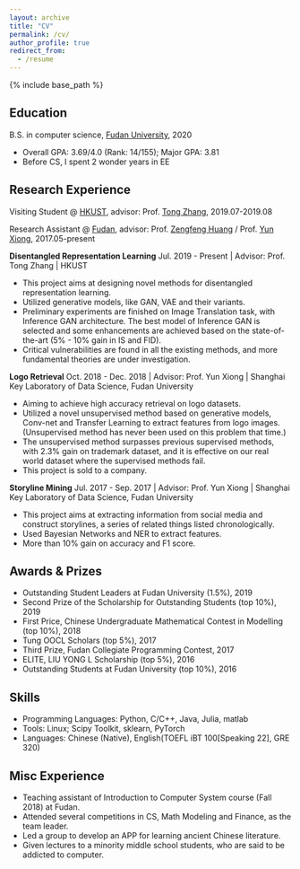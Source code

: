 ```yaml
---
layout: archive
title: "CV"
permalink: /cv/
author_profile: true
redirect_from:
  - /resume
---
```


{% include base_path %}

## Education

B.S. in computer science, [Fudan University](https://www.fudan.edu.cn/en/), 2020
- Overall GPA: 3.69/4.0 (Rank: 14/155); Major GPA: 3.81
- Before CS, I spent 2 wonder years in EE


## Research Experience

Visiting Student @ [HKUST](https://www.ust.hk/), advisor: Prof. [Tong Zhang](http://tongzhang-ml.org/), 2019.07-2019.08

Research Assistant @ [Fudan](https://www.fudan.edu.cn/en/), advisor: Prof. [Zengfeng Huang](http://www.cse.ust.hk/~huangzf/) / Prof. [Yun Xiong](http://www.cs.fudan.edu.cn/?page_id=1979), 2017.05-present



**Disentangled Representation Learning**
Jul. 2019 - Present | Advisor: Prof. Tong Zhang | HKUST 
- This project aims at designing novel methods for disentangled representation learning.
- Utilized generative models, like GAN, VAE and their variants.
- Preliminary experiments are finished on Image Translation task, with Inference GAN architecture. The best model of
Inference GAN is selected and some enhancements are achieved based on the state-of-the-art (5% - 10% gain in IS and
FID).
- Critical vulnerabilities are found in all the existing methods, and more fundamental theories are under investigation.

**Logo Retrieval**
Oct. 2018 - Dec. 2018 | Advisor: Prof. Yun Xiong | Shanghai Key Laboratory of Data Science, Fudan University
- Aiming to achieve high accuracy retrieval on logo datasets.
- Utilized a novel unsupervised method based on generative models, Conv-net and Transfer Learning to extract features
from logo images. (Unsupervised method has never been used on this problem that time.)
- The unsupervised method surpasses previous supervised methods, with 2.3% gain on trademark dataset, and it is
effective on our real world dataset where the supervised methods fail.
- This project is sold to a company.

**Storyline Mining**
Jul. 2017 - Sep. 2017 | Advisor: Prof. Yun Xiong | Shanghai Key Laboratory of Data Science, Fudan University
- This project aims at extracting information from social media and construct storylines, a series of related things listed chronologically.
- Used Bayesian Networks and NER to extract features.
- More than 10% gain on accuracy and F1 score.


## Awards & Prizes

- Outstanding Student Leaders at Fudan University (1.5%), 2019
- Second Prize of the Scholarship for Outstanding Students (top 10%), 2019
- First Price, Chinese Undergraduate Mathematical Contest in Modelling (top 10%), 2018
- Tung OOCL Scholars (top 5%), 2017
- Third Prize, Fudan Collegiate Programming Contest, 2017
- ELITE, LIU YONG L Scholarship (top 5%), 2016
- Outstanding Students at Fudan University (top 10%), 2016


## Skills
- Programming Languages: Python, C/C++, Java, Julia, matlab
- Tools: Linux; Scipy Toolkit, sklearn, PyTorch
- Languages: Chinese (Native), English(TOEFL iBT 100[Speaking 22], GRE 320)


<!-- Publications
======
  <ul>{% for post in site.publications %}
    {% include archive-single-cv.html %}
  {% endfor %}</ul>
  
Talks
======
  <ul>{% for post in site.talks %}
    {% include archive-single-talk-cv.html %}
  {% endfor %}</ul>
  
Teaching
======
  <ul>{% for post in site.teaching %}
    {% include archive-single-cv.html %}
  {% endfor %}</ul> -->
  

## Misc Experience
- Teaching assistant of Introduction to Computer System course (Fall 2018) at Fudan.
- Attended several competitions in CS, Math Modeling and Finance, as the team leader.
- Led a group to develop an APP for learning ancient Chinese literature.
- Given lectures to a minority middle school students, who are said to be addicted to computer.


